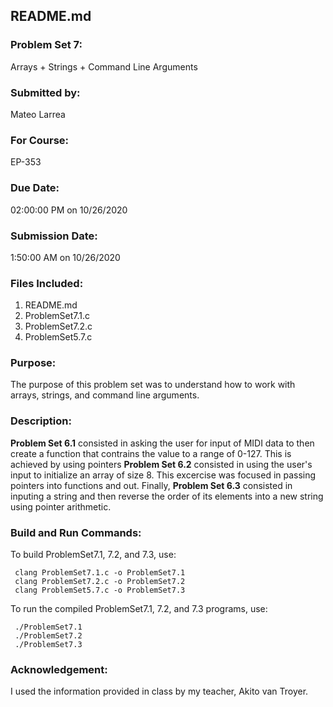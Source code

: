 ## README.md

### Problem Set 7:

Arrays + Strings + Command Line Arguments 

### Submitted by:
Mateo Larrea

### For Course:
EP-353

### Due Date:
02:00:00 PM on 10/26/2020

### Submission Date:
1:50:00 AM on 10/26/2020

### Files Included:
1. README.md
2. ProblemSet7.1.c
3. ProblemSet7.2.c
4. ProblemSet5.7.c

### Purpose:
The purpose of this problem set was to understand how to work with arrays, strings, and command line arguments. 
### Description:
**Problem Set 6.1** consisted in asking the user for input of MIDI data to then create a function that contrains the value to a range of 0-127. This is achieved by using pointers  **Problem Set 6.2** consisted in using the user's input to initialize an array of size 8. This excercise was focused in passing pointers into functions and out. Finally, **Problem Set 6.3** consisted in inputing a string and then reverse the order of its elements into a new string using pointer arithmetic. 



### Build and Run Commands:
To build ProblemSet7.1, 7.2, and 7.3, use:

	 clang ProblemSet7.1.c -o ProblemSet7.1
	 clang ProblemSet7.2.c -o ProblemSet7.2
	 clang ProblemSet5.7.c -o ProblemSet7.3
	 

To run the compiled ProblemSet7.1, 7.2, and 7.3 programs, use: 

	 ./ProblemSet7.1
	 ./ProblemSet7.2
	 ./ProblemSet7.3

### Acknowledgement:
I used the information provided in class by my teacher, Akito van Troyer.